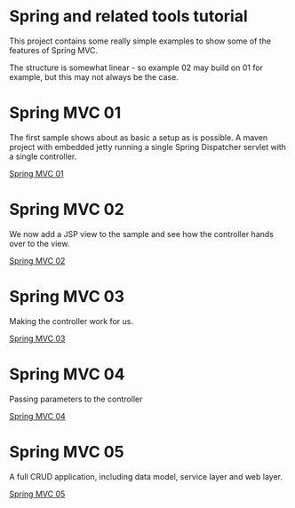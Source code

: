 Spring and related tools tutorial
==================================

This project contains some really simple examples to show some of the features of Spring MVC.

The structure is somewhat linear - so example 02 may build on 01 for example, but this may not
always be the case.

# Spring MVC 01

The first sample shows about as basic a setup as is possible. A maven project with embedded jetty
running a single Spring Dispatcher servlet with a single controller.

[Spring MVC 01](spring-mvc-01/README.md)

# Spring MVC 02

We now add a JSP view to the sample and see how the controller hands over to the view.

[Spring MVC 02](spring-mvc-02/README.md)

# Spring MVC 03

Making the controller work for us.

[Spring MVC 03](spring-mvc-03/README.md)

# Spring MVC 04

Passing parameters to the controller

[Spring MVC 04](spring-mvc-04/README.md)

# Spring MVC 05

A full CRUD application, including data model, service layer and web layer.

[Spring MVC 05](spring-mvc-05/README.md)
